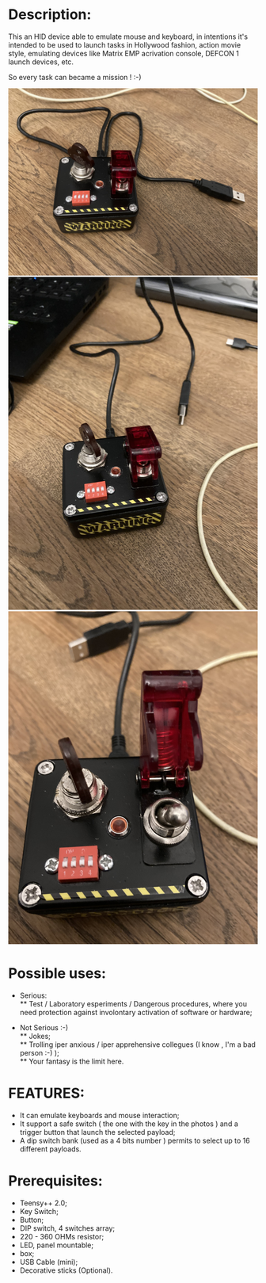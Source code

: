 Description:
============

This an HID device able to emulate mouse and keyboard, in intentions it's intended to be used to launch tasks in Hollywood fashion, action movie style, emulating devices like Matrix EMP acrivation console, DEFCON 1 launch devices, etc.

So every task can became a mission ! :-)

![alt text](screenshoots/IMG-8769.jpg "the switch - 1")
![alt text](screenshoots/IMG-8770.jpg "the switch - 2")
![alt text](screenshoots/IMG-8771.jpg "the switch - 3")

Possible uses:
==============

* Serious:<br>
** Test / Laboratory esperiments / Dangerous procedures,  where you need protection against involontary activation of software or hardware;

* Not Serious :-)<br>
** Jokes;<br>
** Trolling iper anxious / iper apprehensive collegues (I know , I'm a bad person :-) );<br>
** Your fantasy is the limit here.<br>


FEATURES:
=========

- It can emulate keyboards and mouse interaction;<br>
- It support a safe switch ( the one with the key in the photos ) and a trigger button that launch the selected payload;<br>
- A dip switch bank (used as a 4 bits number ) permits to select up to 16 different payloads.<br>


Prerequisites:
==============

- Teensy++ 2.0;<br>
- Key Switch;<br>
- Button;<br>
- DIP switch, 4 switches array;<br>
- 220 - 360 OHMs resistor;<br>
- LED, panel mountable; <br>
- box;<br>
- USB Cable (mini);<br>
- Decorative sticks (Optional).<br>
